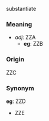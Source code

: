 substantiate
### Meaning
+ _adj_: ZZA
    + __eg__: ZZB

### Origin

ZZC

### Synonym

__eg__: ZZD

+ ZZE


